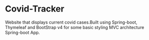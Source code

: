 # Covid-Tracker
Website that displays current covid cases.Built using Spring-boot, Thymeleaf and BootStrap v4 for some basic styling
MVC architecture Spring-boot App.
